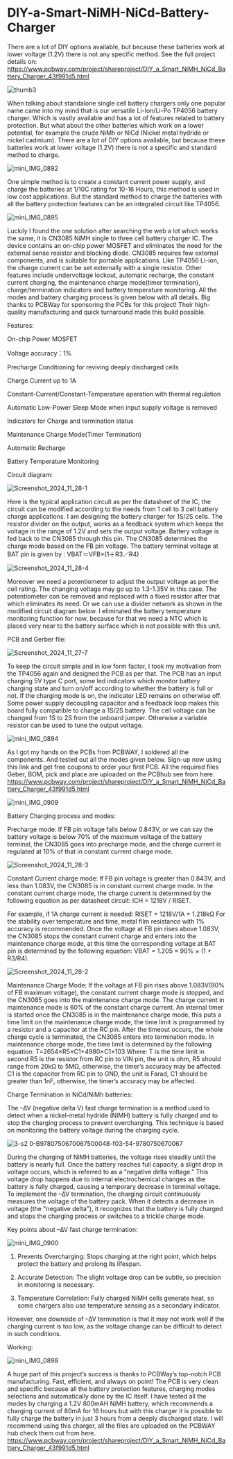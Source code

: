 # DIY-a-Smart-NiMH-NiCd-Battery-Charger
There are a lot of DIY options available, but because these batteries work at lower voltage (1.2V) there is not any specific method.
See the full project details on: https://www.pcbway.com/project/shareproject/DIY_a_Smart_NiMH_NiCd_Battery_Charger_43f991d5.html

![thumb3](https://github.com/user-attachments/assets/0bbb8ac2-5f1a-4043-aefc-5bd6728ad463)

When talking about standalone single cell battery chargers only one popular name came into my mind that is our versatile Li-Ion/Li-Po TP4056 battery charger. Which is vastly available and has a lot of features related to battery protection. But what about the other batteries which work on a lower potential, for example the crude NiMh or NiCd (Nickel metal hydride or nickel cadmium). There are a lot of DIY options available, but because these batteries work at lower voltage (1.2V) there is not a specific and standard method to charge.

![mini_IMG_0892](https://github.com/user-attachments/assets/6361df9d-9b61-44a2-944f-84be429f8149)

One simple method is to create a constant current power supply, and charge the batteries at 1/10C rating for 10-16 Hours, this method is used in low cost applications. But the standard method to charge the batteries with all the battery protection features can be an integrated circuit like TP4056.

![mini_IMG_0895](https://github.com/user-attachments/assets/78ae9fd3-cc7b-455f-a35f-51d24cb4337c)

Luckily I found the one solution after searching the web a lot which works the same, it is CN3085 NiMH single to three cell battery charger IC. The device contains an on-chip power MOSFET and eliminates the need for the external sense resistor and blocking diode. CN3085 requires few external components, and is suitable for portable applications. Like TP4056 Li-ion, the charge current can be set externally with a single resistor. Other features include undervoltage lockout, automatic recharge, the constant current charging, the maintenance charge mode(timer termination), charge/termination indicators and battery temperature monitoring. All the modes and battery charging process is given below with all details. Big thanks to PCBWay for sponsoring the PCBs for this project! Their high-quality manufacturing and quick turnaround made this build possible.

Features:

On-chip Power MOSFET

Voltage accuracy：1%

Precharge Conditioning for reviving deeply discharged cells

Charge Current up to 1A

Constant-Current/Constant-Temperature operation with thermal regulation

Automatic Low-Power Sleep Mode when input supply voltage is removed

Indicators for Charge and termination status

Maintenance Charge Mode(Timer Termination)

Automatic Recharge

Battery Temperature Monitoring

Circuit diagram:

![Screenshot_2024_11_28-1](https://github.com/user-attachments/assets/886f47af-2162-4597-b660-1cb0917e57ec)

Here is the typical application circuit as per the datasheet of the IC, the circuit can be modified according to the needs from 1 cell to 3 cell battery charge applications. I am designing the battery charger for 1S/2S cells. The resistor divider on the output, works as a feedback system which keeps the voltage in the range of 1.2V and sets the output voltage. Battery voltage is fed back to the CN3085 through this pin. The CN3085 determines the charge mode based on the FB pin voltage. The battery terminal voltage at BAT pin is given by : VBAT＝VFB×(1＋R3／R4) .

![Screenshot_2024_11_28-4](https://github.com/user-attachments/assets/8c5f45eb-8959-4d8d-bbc0-1c915d694bb8)

Moreover we need a potentiometer to adjust the output voltage as per the cell rating. The changing voltage may go up to 1.3-1.35V in this case. The potentiometer can be removed and replaced with a fixed resistor after that which eliminates its need. Or we can use a divider network as shown in the modified circuit diagram below. I eliminated the battery temperature monitoring function for now, because for that we need a NTC which is placed very near to the battery surface which is not possible with this unit.

PCB and Gerber file:

![Screenshot_2024_11_27-7](https://github.com/user-attachments/assets/3fa354ae-ec14-4b79-99e8-bbb0fe7c8be5)

To keep the circuit simple and in low form factor, I took my motivation from the TP4056 again and designed the PCB as per that. The PCB has an input charging 5V type C port, some led indicators which monitor battery charging state and turn on/off according to whether the battery is full or not. If the charging mode is on, the indicator LED remains on otherwise off. Some power supply decoupling capacitor and a feedback loop makes this board fully compatible to charge a 1S/2S battery. The cell voltage can be changed from 1S to 2S from the onboard jumper. Otherwise a variable resistor can be used to tune the output voltage.

![mini_IMG_0894](https://github.com/user-attachments/assets/7f302edb-c179-43cd-a17d-ee22d96e447a)

As I got my hands on the PCBs from PCBWAY, I soldered all the components. And tested out all the modes given below. Sign-up now using this link and get free coupons to order your first PCB. All the required files Geber, BOM, pick and place are uploaded on the PCBhub see from here. https://www.pcbway.com/project/shareproject/DIY_a_Smart_NiMH_NiCd_Battery_Charger_43f991d5.html

![mini_IMG_0909](https://github.com/user-attachments/assets/fba2d3c5-15f3-4771-8afb-6815a01af6ed)

Battery Charging process and modes:

Precharge mode: If FB pin voltage falls below 0.843V, or we can say  the battery voltage is below 70% of the maximum voltage of the battery terminal, the CN3085 goes into precharge mode, and the charge current is regulated at 10% of that in constant current charge mode.

![Screenshot_2024_11_28-3](https://github.com/user-attachments/assets/141dd2ca-af46-41a4-afd0-d554e6fb7f22)

Constant Current charge mode:  If FB pin voltage is greater than 0.843V, and less than 1.083V, the CN3085 is in constant current charge mode. In the constant current charge mode, the charge current is determined by the following equation as per datasheet circuit: ICH = 1218V / RISET.

For example, if 1A charge current is needed: RISET = 1218V/1A = 1.218kΩ For the stability over temperature and time, metal film resistance with 1% accuracy is recommended.
Once the voltage at FB pin rises above 1.083V, the CN3085 stops the constant current charge and enters into the maintenance charge mode, at this time the corresponding voltage at BAT pin is determined by the following equation: VBAT = 1.205 × 90% × (1 + R3/R4).

![Screenshot_2024_11_28-2](https://github.com/user-attachments/assets/4dc6d42e-ec49-44b3-9c4b-108d7da22390)

Maintenance Charge Mode: If the voltage at FB pin rises above 1.083V(90% of FB maximum voltage), the constant current charge mode is stopped, and the CN3085 goes into the maintenance charge mode. The charge current in maintenance mode is 60% of the constant charge current. An internal timer is started once the CN3085 is in the maintenance charge mode, this puts a time limit on the maintenance charge mode, the time limit is programmed by a resistor and a capacitor at the RC pin. After the timeout occurs, the whole charge cycle is terminated, the CN3085 enters into termination mode. In maintenance charge mode, the time limit is determined by the following equation: T=2654×R5×C1+4980×C1×103 Where:  T is the time limit in second  R5 is the resistor from RC pin to VIN pin, the unit is ohm, R5 should range from 20kΩ to 5MΩ, otherwise, the timer’s accuracy may be affected.  C1 is the capacitor from RC pin to GND, the unit is Farad, C1 should be greater than 1nF, otherwise, the timer’s accuracy may be affected.

Charge Termination in NiCd/NiMh batteries:

The –∆V (negative delta V) fast charge termination is a method used to detect when a nickel-metal hydride (NiMH) battery is fully charged and to stop the charging process to prevent overcharging. This technique is based on monitoring the battery voltage during the charging cycle.

![3-s2 0-B9780750670067500048-f03-54-9780750670067](https://github.com/user-attachments/assets/3d590952-52e9-4382-9e1d-ecf8fba9f179)

During the charging of NiMH batteries, the voltage rises steadily until the battery is nearly full. Once the battery reaches full capacity, a slight drop in voltage occurs, which is referred to as a "negative delta voltage." This voltage drop happens due to internal electrochemical changes as the battery is fully charged, causing a temporary decrease in terminal voltage.
To implement the –∆V termination, the charging circuit continuously measures the voltage of the battery pack. When it detects a decrease in voltage (the "negative delta"), it recognizes that the battery is fully charged and stops the charging process or switches to a trickle charge mode.

Key points about –∆V fast charge termination:

![mini_IMG_0900](https://github.com/user-attachments/assets/8c0c5be9-fce7-44fe-a21a-4c78b467a925)

1. Prevents Overcharging: Stops charging at the right point, which helps protect the battery and prolong its lifespan.
   
2. Accurate Detection: The slight voltage drop can be subtle, so precision in monitoring is necessary.
   
3. Temperature Correlation: Fully charged NiMH cells generate heat, so some chargers also use temperature sensing as a secondary indicator.
   
However, one downside of –∆V termination is that it may not work well if the charging current is too low, as the voltage change can be difficult to detect in such conditions.

Working:

![mini_IMG_0898](https://github.com/user-attachments/assets/3944fc91-c513-484b-894f-8e6a089f94a7)

A huge part of this project’s success is thanks to PCBWay’s top-notch PCB manufacturing. Fast, efficient, and always on point! The PCB is very clean and specific because all the battery protection features, charging modes selections and automatically done by the IC itself. I have tested all the modes by charging a 1.2V 800mAH NiMH battery, which recommends a charging current of 80mA for 16 hours but with this charger it is possible to fully charge the battery in just 3 hours from a deeply discharged state. I will recommend using this charger, all the files are uploaded on the PCBWAY hub check them out from here.
https://www.pcbway.com/project/shareproject/DIY_a_Smart_NiMH_NiCd_Battery_Charger_43f991d5.html
